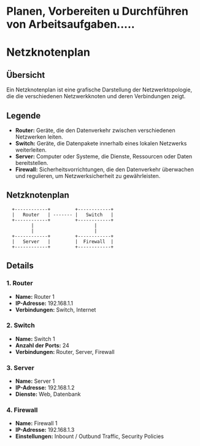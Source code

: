 # Planen, Vorbereiten u Durchführen von Arbeitsaufgaben.....

# Netzknotenplan


## Übersicht
Ein Netzknotenplan ist eine grafische Darstellung der Netzwerktopologie, die die verschiedenen Netzwerkknoten und deren Verbindungen zeigt.

## Legende
- **Router:** Geräte, die den Datenverkehr zwischen verschiedenen Netzwerken leiten.
- **Switch:** Geräte, die Datenpakete innerhalb eines lokalen Netzwerks weiterleiten.
- **Server:** Computer oder Systeme, die Dienste, Ressourcen oder Daten bereitstellen.
- **Firewall:** Sicherheitsvorrichtungen, die den Datenverkehr überwachen und regulieren, um Netzwerksicherheit zu gewährleisten.

## Netzknotenplan

```plaintext
  +------------+         +------------+
  |   Router   | ------- |   Switch   |
  +------------+         +------------+
         |                      |
         |                      |
  +------------+         +------------+
  |   Server   |         |  Firewall  |
  +------------+         +------------+
  ```

## Details

### 1. **Router**
- **Name:** Router 1
- **IP-Adresse:** 192.168.1.1
- **Verbindungen:** Switch, Internet


### 2. **Switch**
- **Name:** Switch 1
- **Anzahl der Ports:**  24
- **Verbindungen:** Router, Server, Firewall


### 3. **Server**
- **Name:** Server 1
- **IP-Adresse:** 192.168.1.2
- **Dienste:** Web, Datenbank


### 4. **Firewall**
- **Name:** Firewall 1
- **IP-Adresse:** 192.168.1.3
- **Einstellungen:** Inbount / Outbund Traffic, Security Policies